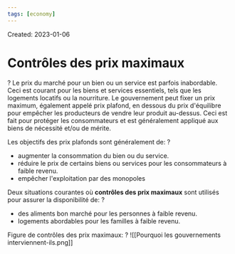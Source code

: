 ```yaml
---
tags: [economy] 
---
```

Created: 2023-01-06

# Contrôles des prix maximaux
?
Le prix du marché pour un bien ou un service est parfois inabordable. Ceci est courant pour les biens et services essentiels, tels que les logements locatifs ou la nourriture. Le gouvernement peut fixer un prix maximum, également appelé prix plafond, en dessous du prix d'équilibre pour empêcher les producteurs de vendre leur produit au-dessus. Ceci est fait pour protéger les consommateurs et est généralement appliqué aux biens de nécessité et/ou de mérite.
<!--SR:!2023-04-20,49,210-->

Les objectifs des prix plafonds sont généralement de:
?
- augmenter la consommation du bien ou du service. 
- réduire le prix de certains biens ou services pour les consommateurs à faible revenu. 
- empêcher l'exploitation par des monopoles
<!--SR:!2023-03-13,36,210-->

Deux situations courantes où **contrôles des prix maximaux** sont utilisés pour assurer la disponibilité de: 
?
- des aliments bon marché pour les personnes à faible revenu. 
- logements abordables pour les familles à faible revenu.
<!--SR:!2023-03-21,44,230-->

Figure de contrôles des prix maximaux:
?
![[Pourquoi les gouvernements interviennent-ils.png]]
<!--SR:!2023-04-12,61,250-->

